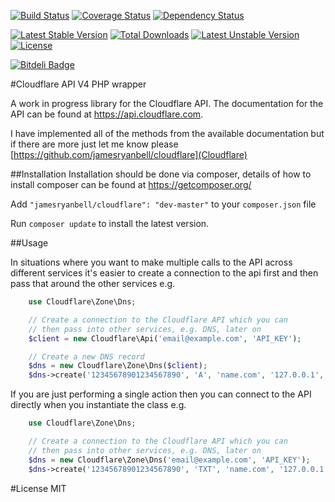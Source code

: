 [![Build Status](https://travis-ci.org/jamesryanbell/cloudflare.svg?branch=master)](https://travis-ci.org/jamesryanbell/cloudflare)
[![Coverage Status](https://img.shields.io/coveralls/jamesryanbell/cloudflare.svg)](https://coveralls.io/r/jamesryanbell/cloudflare?branch=master)
[![Dependency Status](http://www.versioneye.com/user/projects/53e78e96e09a429c6200000a/badge.svg?style=flat)](http://www.versioneye.com/user/projects/53e78e96e09a429c6200000a)

[![Latest Stable Version](https://poser.pugx.org/jamesryanbell/cloudflare/v/stable.svg)](https://packagist.org/packages/jamesryanbell/cloudflare) [![Total Downloads](https://poser.pugx.org/jamesryanbell/cloudflare/downloads.svg)](https://packagist.org/packages/jamesryanbell/cloudflare) [![Latest Unstable Version](https://poser.pugx.org/jamesryanbell/cloudflare/v/unstable.svg)](https://packagist.org/packages/jamesryanbell/cloudflare) [![License](https://poser.pugx.org/jamesryanbell/cloudflare/license.svg)](https://packagist.org/packages/jamesryanbell/cloudflare)

[![Bitdeli Badge](https://d2weczhvl823v0.cloudfront.net/jamesryanbell/cloudflare/trend.png)](https://bitdeli.com/free "Bitdeli Badge")

#Cloudflare API V4 PHP wrapper

A work in progress library for the Cloudflare API. The documentation for the API can be found at https://api.cloudflare.com.

I have implemented all of the methods from the available documentation but if there are more just let me know please [https://github.com/jamesryanbell/cloudflare](Cloudflare)


##Installation
Installation should be done via composer, details of how to install composer can be found at https://getcomposer.org/


Add `"jamesryanbell/cloudflare": "dev-master"` to your `composer.json` file

Run `composer update` to install the latest version.

##Usage

In situations where you want to make multiple calls to the API across different services it's easier to create a connection to the api first and then pass that around the other services e.g.

```php
    use Cloudflare\Zone\Dns;

    // Create a connection to the Cloudflare API which you can
    // then pass into other services, e.g. DNS, later on
    $client = new Cloudflare\Api('email@example.com', 'API_KEY');

    // Create a new DNS record
    $dns = new Cloudflare\Zone\Dns($client);
    $dns->create('12345678901234567890', 'A', 'name.com', '127.0.0.1', 120);
```

If you are just performing a single action then you can connect to the API directly when you instantiate the class e.g.
```php
    use Cloudflare\Zone\Dns;

    // Create a connection to the Cloudflare API which you can
    // then pass into other services, e.g. DNS, later on
    $dns = new Cloudflare\Zone\Dns('email@example.com', 'API_KEY');
    $dns->create('12345678901234567890', 'TXT', 'name.com', '127.0.0.1', 120);
```

#License
MIT
